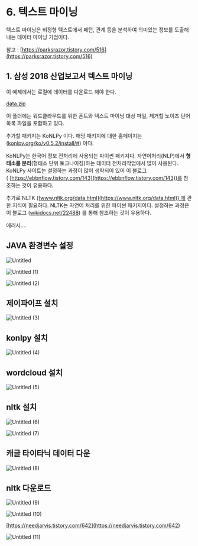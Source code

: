 # 6. 텍스트 마이닝

텍스트 마이닝은 비정형 텍스트에서 패턴, 관계 등을 분석하여 의미있는 정보를 도출해내는 데이터 마이닝 기법이다.

참고 : [https://parksrazor.tistory.com/516](https://parksrazor.tistory.com/516)

## 1. 삼성 2018 산업보고서 텍스트 마이닝

이 예제에서는 로컬에 데이터를 다운로드 해야 한다.

[data.zip](https://s3-us-west-2.amazonaws.com/secure.notion-static.com/72eeb331-48a6-4164-96c9-cabc43526188/data.zip)

이 폴더에는 워드클라우드를 위한 폰트와 텍스트 마이닝 대상 파일, 제거할 노이즈 단어목록 파일을 포함하고 있다.

추가할 패키지는 KoNLPy 이다. 해당 패키지에 대한 홈페이지는 ([konlpy.org/ko/v0.5.2/install/#](https://konlpy.org/ko/v0.5.2/install/#)) 이다.

KoNLPy는 한국어 정보 전처리에 사용되는 파이썬 패키지다. 자연어처리(NLP)에서 **형태소를 분리**(형태소 단위 토크나이징)하는 데이터 전처리작업에서 많이 사용된다. KoNLPy 사이트는 설정하는 과정이 많이 생략되어 있어 이 블로그( [https://ebbnflow.tistory.com/143](https://ebbnflow.tistory.com/143))를 참조하는 것이 유용하다.

추가로 NLTK ([www.nltk.org/data.html](https://www.nltk.org/data.html)) 에 관한 지식이 필요하다. NLTK는 자연어 처리를 위한 파이썬 패키지이다. 설정하는 과정은 이 블로그 ([wikidocs.net/22488](https://wikidocs.net/22488)) 를 통해 참조하는 것이 유용하다.

에러시....

## JAVA 환경변수 설정

![Untitled](https://user-images.githubusercontent.com/58289110/117744058-eb49cc80-b242-11eb-9a49-81ad32b5aad5.png)

![Untitled (1)](https://user-images.githubusercontent.com/58289110/117744059-ebe26300-b242-11eb-83de-e34f3246281c.png)

![Untitled (2)](https://user-images.githubusercontent.com/58289110/117744060-ebe26300-b242-11eb-9477-645563518b43.png)

 
## 제이파이프 설치

![Untitled (3)](https://user-images.githubusercontent.com/58289110/117744061-ec7af980-b242-11eb-8e89-b515a98ee039.png)

## konlpy 설치

![Untitled (4)](https://user-images.githubusercontent.com/58289110/117744062-ec7af980-b242-11eb-8240-8b73bc8731b2.png)

## wordcloud 설치

![Untitled (5)](https://user-images.githubusercontent.com/58289110/117744064-ed139000-b242-11eb-821b-8dc7fce87438.png)

## nltk 설치

![Untitled (6)](https://user-images.githubusercontent.com/58289110/117744065-ed139000-b242-11eb-9612-fc57a5d50a83.png)

![Untitled (7)](https://user-images.githubusercontent.com/58289110/117744067-edac2680-b242-11eb-9ac6-852c2daf821e.png)

## 캐글 타이타닉 데이터 다운

![Untitled (8)](https://user-images.githubusercontent.com/58289110/117744068-edac2680-b242-11eb-9834-210d07f4666b.png)

## nltk 다운로드

![Untitled (9)](https://user-images.githubusercontent.com/58289110/117744071-eedd5380-b242-11eb-967b-2d16ae5e4fef.png)

![Untitled (10)](https://user-images.githubusercontent.com/58289110/117744074-ef75ea00-b242-11eb-82d3-e66f67302739.png)

[https://needjarvis.tistory.com/642](https://needjarvis.tistory.com/642)

![Untitled (11)](https://user-images.githubusercontent.com/58289110/117744077-ef75ea00-b242-11eb-8bce-a1be210aa166.png)
